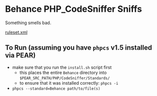 Behance PHP_CodeSniffer Sniffs
==========

Something smells bad.

[ruleset.xml](https://github.com/behance/php-sniffs/blob/master/Behance/ruleset.xml)

## To Run (assuming you have `phpcs` v1.5 installed via PEAR)
- make sure that you run the `install.sh` script first
  - this places the entire `Behance` directory into `$PEAR_SRC_PATH/PHP/CodeSniffer/Standards/`
  - to ensure that it was installed correctly: `phpcs -i`
- `phpcs --standard=Behance path/to/file(s)`
